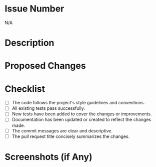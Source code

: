 # Issue Number
N/A <!-- A PR can either be an issue or it independently made changes. If it's created to resolve an issue, please provide the issue number in this format - (#issue_number) -->
# Description
<!-- Detailing of the problem that this PR is solving -->

# Proposed Changes
<!-- Specially for those cases where there satisfying one/few of the tasks mentioned in the issue -->
<!-- Or might be some additional changes that are not covered by the Issue -->

# Checklist
- [ ] The code follows the project's style guidelines and conventions.
- [ ] All existing tests pass successfully.
- [ ] New tests have been added to cover the changes or improvements.
- [ ] Documentation has been updated or created to reflect the changes made.
- [ ] The commit messages are clear and descriptive.
- [ ] The pull request title concisely summarizes the changes.

# Screenshots (if Any)
<!-- If any UI/UX changes made or resloving a frontend issue -->
